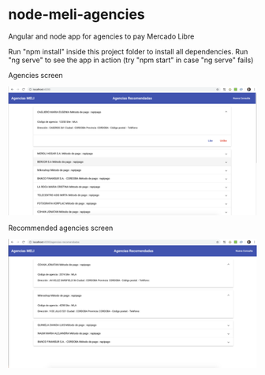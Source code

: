 # node-meli-agencies
Angular and node app for agencies to pay Mercado Libre

Run "npm install" inside this project folder to install all dependencies.
Run "ng serve" to see the app in action (try "npm start" in case "ng serve" fails)

Agencies screen

![Pantalla Agencias](./node-angular-agency/busqueda-agencias-index.png?raw=true "Pantalla Agencias")

Recommended agencies screen

![Pantalla Agencias Recomendadas](./node-angular-agency/agencias-recomendadas.png?raw=true "Pantalla Agencias Recomendadas")
